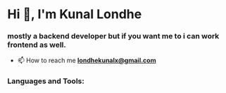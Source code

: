 <h1 align="left">Hi 👋, I'm Kunal Londhe</h1>
<h3 align="left">mostly a backend developer but if you want me to i can work frontend as well.</h3>

- 📫 How to reach me **londhekunalx@gmail.com**

<h3 align="left">Languages and Tools:</h3>

